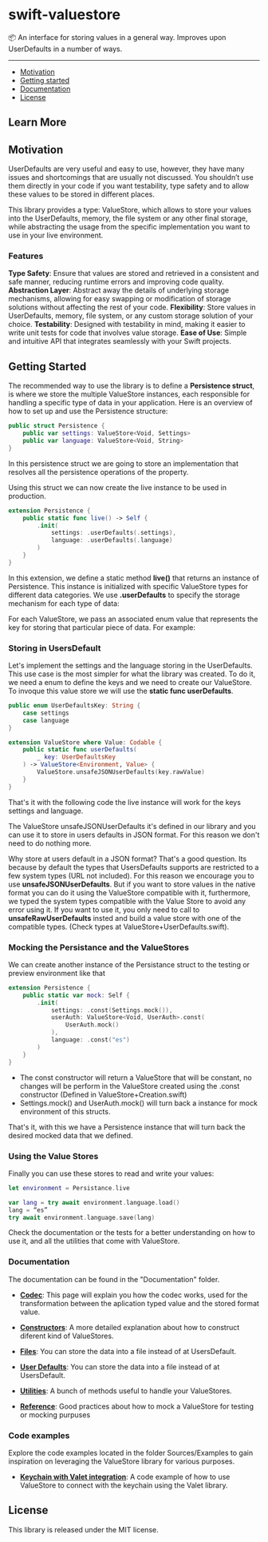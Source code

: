 # swift-valuestore

📦 An interface for storing values in a general way. Improves upon UserDefaults in a number of ways.

---

* [Motivation](#Motivation)
* [Getting started](#Getting-started)
* [Documentation](#Documentation)
* [License](#License)

## Learn More

## Motivation

UserDefaults are very useful and easy to use, however, they have many issues and shortcomings that are usually not discussed. You shouldn’t use them directly in your code if you want testability, type safety and to allow these values to be stored in different places.

This library provides a type: ValueStore, which allows to store your values into the UserDefaults, memory, the file system or any other final storage, while abstracting the usage from the specific implementation you want to use in your live environment.

### Features
**Type Safety**: Ensure that values are stored and retrieved in a consistent and safe manner, reducing runtime errors and improving code quality.
**Abstraction Layer**: Abstract away the details of underlying storage mechanisms, allowing for easy swapping or modification of storage solutions without affecting the rest of your code.
**Flexibility**: Store values in UserDefaults, memory, file system, or any custom storage solution of your choice.
**Testability**: Designed with testability in mind, making it easier to write unit tests for code that involves value storage.
**Ease of Use**: Simple and intuitive API that integrates seamlessly with your Swift projects.

## Getting Started

The recommended way to use the library is to define a **Persistence struct**, is where we store the multiple ValueStore instances, each responsible for handling a specific type of data in your application. Here is an overview of how to set up and use the Persistence structure:
```swift 
public struct Persistence {
    public var settings: ValueStore<Void, Settings>
    public var language: ValueStore<Void, String>
}
```

In this persistence struct we are going to store an implementation that resolves all the persistence operations of the property.

Using this struct we can now create the live instance to be used in production.

```swift
extension Persistence {
    public static func live() -> Self {
        .init(
            settings: .userDefaults(.settings),
            language: .userDefaults(.language)
        )
    }
}
```

In this extension, we define a static method **live()** that returns an instance of Persistence. This instance is initialized with specific ValueStore types for different data categories. We use **.userDefaults** to specify the storage mechanism for each type of data:

For each ValueStore, we pass an associated enum value that represents the key for storing that particular piece of data. For example:

### Storing in UsersDefault
Let's implement the settings and the language storing in the UserDefaults. This use case is the most simpler for what the library was created. To do it, we need a enum to define the keys and we need to create our ValueStore. To invoque this value store we will use the **static func userDefaults**. 

```swift
public enum UserDefaultsKey: String {
	case settings
    case language
}

extension ValueStore where Value: Codable {
	public static func userDefaults(
		_ key: UserDefaultsKey
	) -> ValueStore<Environment, Value> {
		ValueStore.unsafeJSONUserDefaults(key.rawValue)
	}
}
```
That's it with the following code the live instance will work for the keys settings and language.

The ValueStore unsafeJSONUserDefaults it's defined in our library and you can use it to store in users defaults in JSON format. For this reason we don't need to do nothing more. 

Why store at users default in a JSON format? That's a good question. Its because by default the types that UsersDefaults supports are restricted to a few system types (URL not included). For this reason we encourage you to use **unsafeJSONUserDefaults**. But if you want to store values in the native format you can do it using the ValueStore compatible with it, furthermore, we typed the system types compatible with the Value Store to avoid any error using it. If you want to use it, you only need to call to **unsafeRawUserDefaults** insted and build a value store with one of the compatible types. (Check types at ValueStore+UserDefaults.swift).

### Mocking the Persistance and the ValueStores
We can create another instance of the Persistance struct to the testing or preview environment like that

```swift
extension Persistence {
	public static var mock: Self {
		.init(
			settings: .const(Settings.mock()),
			userAuth: ValueStore<Void, UserAuth>.const(
				UserAuth.mock()
			),
            language: .const("es")
		)
	}
}
```

- The const constructor will return a ValueStore that will be constant, no changes will be perform in the ValueStore created using the .const constructor (Defined in ValueStore+Creation.swift)
- Settings.mock() and UserAuth.mock() will turn back a instance for mock environment of this structs.

That's it, with this we have a Persistence instance that will turn back the desired mocked data that we defined.

### Using the Value Stores
Finally you can use these stores to read and write your values:

```swift
let environment = Persistance.live

var lang = try await environment.language.load()
lang = “es”
try await environment.language.save(lang)
```

Check the documentation or the tests for a better understanding on how to use it, and all the utilities that come with ValueStore.

### Documentation

The documentation can be found in the "Documentation" folder.

- [**Codec**](Documentation/Codec.md): This page will explain you how the codec works, used for the transformation between the aplication typed value and the stored format value.

- [**Constructors**](Documentation/Constructors.md): A more detailed explanation about how to construct diferent kind of ValueStores.

- [**Files**](Documentation/Constructors.md): You can store the data into a file instead of at UsersDefault.

- [**User Defaults**](Documentation/UserDefaults.md): You can store the data into a file instead of at UsersDefault.

- [**Utilities**](Documentation/Utilities.md): A bunch of methods useful to handle your ValueStores.

- [**Reference**](Documentation/Reference.md): Good practices about how to mock a ValueStore for testing or mocking purpuses

### Code examples

Explore the code examples located in the folder Sources/Examples to gain inspiration on leveraging the ValueStore library for various purposes.

- [**Keychain with Valet integration**](Sources/Examples/Keychain-Example.md): A code example of how to use ValueStore to connect with the keychain using the Valet library.

## License

This library is released under the MIT license.
